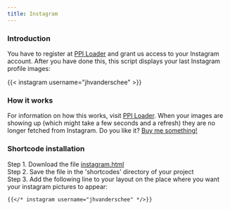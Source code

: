 ```yaml
---
title: Instagram
---
```


### Introduction

You have to register at [PPI Loader](https://profilepageimages.usecue.com) and grant us access to your Instagram account. After you have done this, this script displays your last Instagram profile images:

{{< instagram username="jhvanderschee" >}}

### How it works

For information on how this works, visit [PPI Loader](https://profilepageimages.usecue.com). When your images are showing up (which might take a few seconds and a refresh) they are no longer fetched from Instagram. Do you like it? [Buy me something!](/donate/)

### Shortcode installation

Step 1. Download the file [instagram.html](https://raw.githubusercontent.com/jhvanderschee/jekyllcodex/gh-pages/_includes/instagram.html)
<br />Step 2. Save the file in the 'shortcodes' directory of your project
<br />Step 3. Add the following line to your layout on the place where you want your instagram pictures to appear:

```
{{</* instagram username="jhvanderschee" */>}}
```